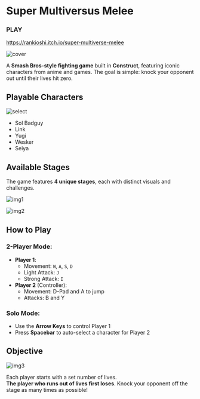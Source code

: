 # Super Multiversus Melee
### PLAY ###
https://rankioshi.itch.io/super-multiverse-melee

![cover](https://cdn.discordapp.com/attachments/1229834827721605152/1371617294878380042/gameCover.png?ex=682c5b66&is=682b09e6&hm=6a1a2c70d124da9e0581c609799aee5498fc33f2f6718ce919ce6b19cf15e6c9&)


A **Smash Bros-style fighting game** built in **Construct**, featuring iconic characters from anime and games. The goal is simple: knock your opponent out until their lives hit zero.

## Playable Characters

![select](https://cdn.discordapp.com/attachments/1229834827721605152/1371617921373175838/image.png?ex=682d04bb&is=682bb33b&hm=da6b21975811bae2144b56b3dc45ab5df13e982cd26e5efee72abf38128f4daf&)

- Sol Badguy  
- Link  
- Yugi  
- Wesker  
- Seiya

## Available Stages

The game features **4 unique stages**, each with distinct visuals and challenges.

![img1](https://cdn.discordapp.com/attachments/1229834827721605152/1371618281236070450/image.png?ex=682d0511&is=682bb391&hm=ce01fd0db5721933152f224a8e7cd4b81f642b48155e141b220b7a02a1a3e44f&)

![img2](https://cdn.discordapp.com/attachments/1229834827721605152/1371618570039197847/image.png?ex=682d0556&is=682bb3d6&hm=ba9bd4474873990fd2d82770f9e0567d95a910c6873190c71998059a1a272176&)

## How to Play

### 2-Player Mode:
- **Player 1**:
  - Movement: `W`, `A`, `S`, `D`
  - Light Attack: `J`
  - Strong Attack: `I`
- **Player 2** (Controller):
  - Movement: D-Pad and A to jump
  - Attacks: B and Y

### Solo Mode:
- Use the **Arrow Keys** to control Player 1
- Press **Spacebar** to auto-select a character for Player 2

## Objective

![img3](https://cdn.discordapp.com/attachments/1229834827721605152/1371619148026740808/image.png?ex=6823cb60&is=682279e0&hm=6e2a2c153e177a39e214607b7595ae75b6f5d7d788bf0d58c36329b8114b3db7&)

Each player starts with a set number of lives.  
**The player who runs out of lives first loses**. Knock your opponent off the stage as many times as possible!

